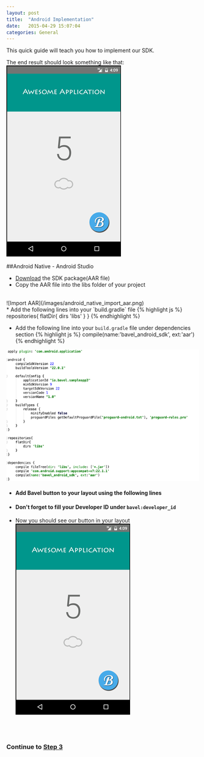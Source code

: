 ```yaml
---
layout: post
title:  "Android Implementation"
date:   2015-04-29 15:07:04
categories: General
---
```


This quick guide will teach you how to implement our SDK.

The end result should look something like that:
![Example App](/images/android_mock.gif)


##Android Native - Android Studio
* [Download](http://www.bavel.io/download/android) the SDK package(AAR file)
* Copy the AAR file into the libs folder of your project
<br/>
![Import AAR](/images/android_native_import_aar.png)
<br/>
* Add the following lines into your `build.gradle` file
{% highlight js %}
repositories{
    flatDir{
        dirs 'libs'
    }
}
{% endhighlight %}

* Add the following line into your `build.gradle` file under dependencies section
{% highlight js %}
compile(name:'bavel_android_sdk', ext:'aar')
{% endhighlight %}

![build.gradle](/images/android_native_build_gradle.png)


* #### Add Bavel button to your layout using the following lines
<script src="https://gist.github.com/chenb67/002155bc1c3bf63f2e10.js"></script>

* #### Don't forget to fill your Developer ID under `bavel:developer_id`
* Now you should see our button in your layout
![native android final result](/images/android_mock.gif)


<br><br>


### Continue to [Step 3](/getting-started/#step-3)
